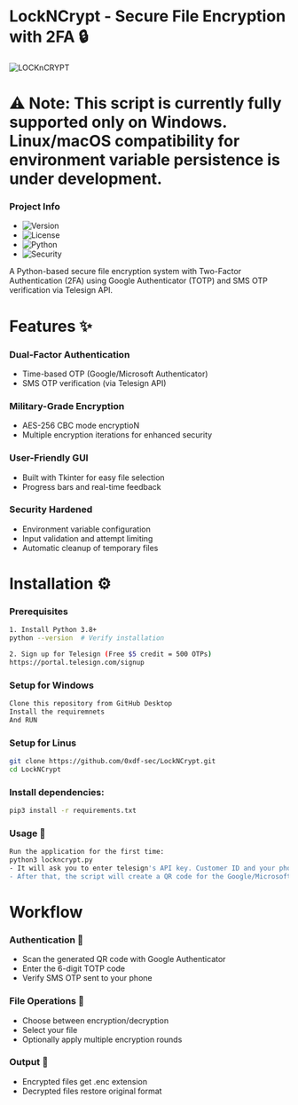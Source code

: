# LockNCrypt - Secure File Encryption with 2FA 🔒
![LOCKnCRYPT](https://github.com/user-attachments/assets/8796c8c8-6a26-4865-ace5-76855782d3ce)

# ⚠️ Note: This script is currently fully supported only on Windows. Linux/macOS compatibility for environment variable persistence is under development.

### Project Info

- ![Version](https://img.shields.io/badge/Version-1.0-blue)  
- ![License](https://img.shields.io/badge/License-MIT-green)  
- ![Python](https://img.shields.io/badge/Python-3.8+-red)  
- ![Security](https://img.shields.io/badge/Security-AES--256--CBC-orange)

A Python-based secure file encryption system with Two-Factor Authentication (2FA) using Google Authenticator (TOTP) and SMS OTP verification via Telesign API.

# Features ✨
### Dual-Factor Authentication
- Time-based OTP (Google/Microsoft Authenticator)
- SMS OTP verification (via Telesign API)

### Military-Grade Encryption
- AES-256 CBC mode encryptioN
- Multiple encryption iterations for enhanced security

### User-Friendly GUI
- Built with Tkinter for easy file selection
- Progress bars and real-time feedback

### Security Hardened
- Environment variable configuration
- Input validation and attempt limiting
- Automatic cleanup of temporary files

# Installation ⚙️
### Prerequisites
```bash
1. Install Python 3.8+  
python --version  # Verify installation  

2. Sign up for Telesign (Free $5 credit = 500 OTPs)  
https://portal.telesign.com/signup  
```

### Setup for Windows
```bash
Clone this repository from GitHub Desktop
Install the requiremnets
And RUN
```

### Setup for Linus
```bash
git clone https://github.com/0xdf-sec/LockNCrypt.git
cd LockNCrypt
```

### Install dependencies:
```bash
pip3 install -r requirements.txt
```
### Usage 🚀
```bash
Run the application for the first time:
python3 lockncrypt.py
- It will ask you to enter telesign's API key. Customer ID and your phone number.
- After that, the script will create a QR code for the Google/Microsoft authenticator.
```

# Workflow
### Authentication 🔐
- Scan the generated QR code with Google Authenticator
- Enter the 6-digit TOTP code
- Verify SMS OTP sent to your phone

### File Operations 📂
- Choose between encryption/decryption
- Select your file
- Optionally apply multiple encryption rounds

### Output 🩻
- Encrypted files get .enc extension
- Decrypted files restore original format


